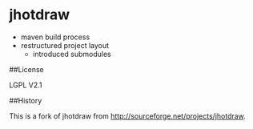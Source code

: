# jhotdraw

* maven build process
* restructured project layout
  * introduced submodules

##License

LGPL V2.1

##History 

This is a fork of jhotdraw from http://sourceforge.net/projects/jhotdraw.
